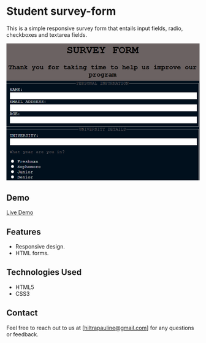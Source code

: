 # Student survey-form
This is a simple responsive survey form that entails input fields, radio, checkboxes and textarea fields.

![Calculator image](https://github.com/Pauline-Oraro/student-survey-form/blob/master/sur.PNG?raw=true)


## Demo
[Live Demo](https://pauline-oraro.github.io/student-survey-form/)

## Features
- Responsive design.
- HTML forms.

## Technologies Used
- HTML5
- CSS3


## Contact
Feel free to reach out to us at [hiltrapauline@gmail.com] for any questions or feedback.
